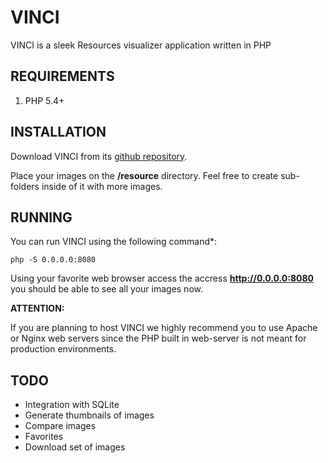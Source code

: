 VINCI
============

VINCI is a sleek Resources visualizer application written in PHP


REQUIREMENTS
------------

1. PHP 5.4+


INSTALLATION
------------

Download VINCI from its [github repository](https://github.com/marizmelo/VINCI).

Place your images on the **/resource** directory. Feel free to create sub-folders inside of it with more images.


RUNNING 
--------

You can run VINCI using the following command*:

    php -S 0.0.0.0:8080

Using your favorite web browser access the accress **http://0.0.0.0:8080** you should be able to see all your images now.

**ATTENTION:** 

If you are planning to host VINCI we highly recommend you to use Apache or Nginx web servers since the PHP built in web-server is not meant for production environments.


TODO
----

+ Integration with SQLite
+ Generate thumbnails of images
+ Compare images
+ Favorites
+ Download set of images